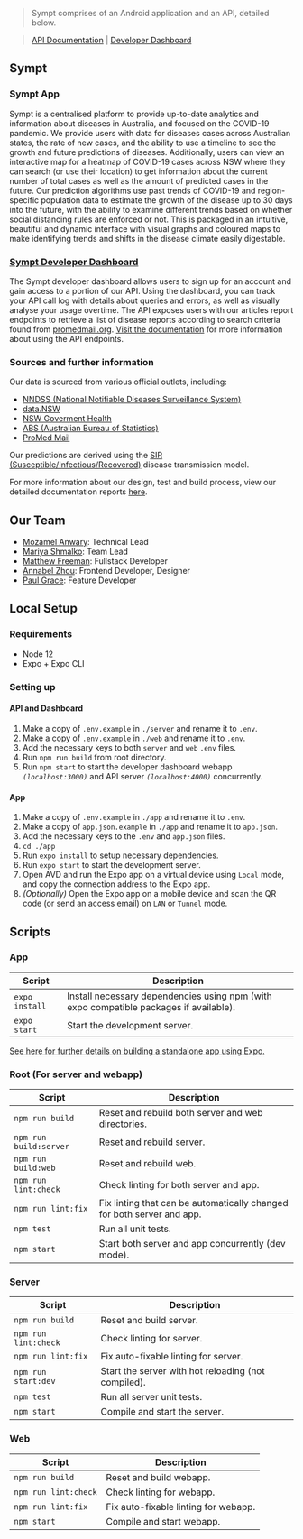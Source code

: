 > Sympt comprises of an Android application and an API, detailed below.

> [API Documentation](http://sympt-swagger.herokuapp.com/docs/) | [Developer Dashboard](http://symptdev.netlify.com)

## Sympt

### Sympt App

Sympt is a centralised platform to provide up-to-date analytics and information about diseases in Australia, and focused on the COVID-19 pandemic. We provide users with data for diseases cases across Australian states, the rate of new cases, and the ability to use a timeline to see the growth and future predictions of diseases. Additionally, users can view an interactive map for a heatmap of COVID-19 cases across NSW where they can search (or use their location) to get information about the current number of total cases as well as the amount of predicted cases in the future. Our prediction algorithms use past trends of COVID-19 and region-specific population data to estimate the growth of the disease up to 30 days into the future, with the ability to examine different trends based on whether social distancing rules are enforced or not. This is packaged in an intuitive, beautiful and dynamic interface with visual graphs and coloured maps to make identifying trends and shifts in the disease climate easily digestable.

### [Sympt Developer Dashboard](http://symptdev.netlify.com)

The Sympt developer dashboard allows users to sign up for an account and gain access to a portion of our API. 
Using the dashboard, you can track your API call log with details about queries and errors, as well as visually analyse your usage overtime.
The API exposes users with our articles report endpoints to retrieve a list of disease reports according to search criteria found from [promedmail.org](http://promedmail.org). [Visit the documentation](http://symptdev.netlify.com) for more information about using the API endpoints.

### Sources and further information

Our data is sourced from various official outlets, including:

- [NNDSS (National Notifiable Diseases Surveillance System)](http://www9.health.gov.au/cda/source/cda-index.cfm)
- [data.NSW](https://data.nsw.gov.au/)
- [NSW Goverment Health](https://www.health.nsw.gov.au/)
- [ABS (Australian Bureau of Statistics)](https://www.abs.gov.au/)
- [ProMed Mail](http://promedmail.org)

Our predictions are derived using the [SIR (Susceptible/Infectious/Recovered)](https://en.wikipedia.org/wiki/Compartmental_models_in_epidemiology) disease transmission model.

For more information about our design, test and build process, view our detailed documentation reports [here](https://github.com/atude/seng3011-sympt/tree/master/_docs/reports).

## Our Team

- [Mozamel Anwary](https://github.com/atude): Technical Lead
- [Mariya Shmalko](https://github.com/et-cetra): Team Lead
- [Matthew Freeman](https://github.com/matthewdfreeman): Fullstack Developer
- [Annabel Zhou](https://github.com/annabelzh): Frontend Developer, Designer
- [Paul Grace](https://github.com/PaulGrace1200): Feature Developer

## Local Setup
### Requirements

- Node 12
- Expo + Expo CLI

### Setting up

#### API and Dashboard

1. Make a copy of `.env.example` in `./server` and rename it to `.env`.
1. Make a copy of `.env.example` in `./web` and rename it to `.env`.
1. Add the necessary keys to both `server` and `web` `.env` files.
1. Run `npm run build` from root directory.
1. Run `npm start` to start the developer dashboard webapp *`(localhost:3000)`* and API server *`(localhost:4000)`* concurrently.

#### App

1. Make a copy of `.env.example` in `./app` and rename it to `.env`.
1. Make a copy of `app.json.example` in `./app` and rename it to `app.json`.
1. Add the necessary keys to the `.env` and `app.json` files.
1. `cd ./app`
1. Run `expo install` to setup necessary dependencies.
1. Run `expo start` to start the development server.
1. Open AVD and run the Expo app on a virtual device using `Local` mode, and copy the connection address to the Expo app.
1. *(Optionally)* Open the Expo app on a mobile device and scan the QR code (or send an access email) on `LAN` or `Tunnel` mode.


## Scripts

### App
| Script                      | Description                                                                 |
| --------------------------- | --------------------------------------------------------------------------- |
| `expo install`              | Install necessary dependencies using npm (with expo compatible packages if available). |
| `expo start`                | Start the development server.                                               |

[See here for further details on building a standalone app using Expo.](https://docs.expo.io/distribution/building-standalone-apps/)

### Root (For server and webapp)
| Script                      | Description                                                                 |
| --------------------------- | --------------------------------------------------------------------------- |
| `npm run build`             | Reset and rebuild both server and web directories.                          |
| `npm run build:server`      | Reset and rebuild server.                                                   |
| `npm run build:web`         | Reset and rebuild web.                                                      |
| `npm run lint:check`        | Check linting for both server and app.                                      |
| `npm run lint:fix`          | Fix linting that can be automatically changed for both server and app.      |
| `npm test`                  | Run all unit tests.                                                         |
| `npm start`                 | Start both server and app concurrently (dev mode).                          |

### Server 
| Script                      | Description                                                                 |
| --------------------------- | --------------------------------------------------------------------------- |
| `npm run build`             | Reset and build server.                                                     |
| `npm run lint:check`        | Check linting for server.                                                   |
| `npm run lint:fix`          | Fix auto-fixable linting for server.                                        |
| `npm run start:dev`         | Start the server with hot reloading (not compiled).                         |
| `npm test`                  | Run all server unit tests.                                                  |
| `npm start`                 | Compile and start the server.                                               |

### Web
| Script                      | Description                                                                 |
| --------------------------- | --------------------------------------------------------------------------- |
| `npm run build`             | Reset and build webapp.                                                     |
| `npm run lint:check`        | Check linting for webapp.                                                   |
| `npm run lint:fix`          | Fix auto-fixable linting for webapp.                                        |
| `npm start`                 | Compile and start webapp.                                                   |
